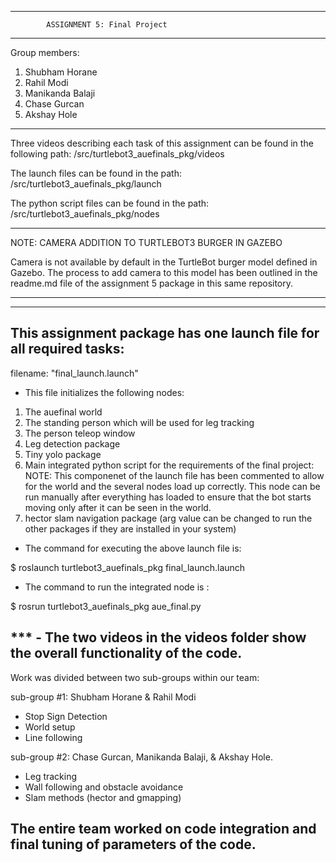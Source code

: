 --------------------------------------------------------------------------------------
			ASSIGNMENT 5: Final Project
--------------------------------------------------------------------------------------
Group members: 

1. Shubham Horane
2. Rahil Modi
3. Manikanda Balaji
4. Chase Gurcan
5. Akshay Hole
--------------------------------------------------------------------------------------
Three videos describing each task of this assignment can be found in the following path:
/src/turtlebot3_auefinals_pkg/videos

The launch files can be found in the path: 
/src/turtlebot3_auefinals_pkg/launch

The python script files can be found in the path: 
/src/turtlebot3_auefinals_pkg/nodes

--------------------------------------------------------------------------------------
NOTE: CAMERA ADDITION TO TURTLEBOT3 BURGER IN GAZEBO

Camera is not available by default in the TurtleBot burger model defined in Gazebo. The process to add camera to this model has been outlined in the readme.md file of the assignment 5 package in this same repository.

--------------------------------------------------------------------------------------

----------------------------------------------------------------------------------------
This assignment package has one launch file for all required tasks:
----------------------------------------------------------------------------------------

filename: "final_launch.launch"

- This file initializes the following nodes:

1. The auefinal world
2. The standing person which will be used for leg tracking
3. The person teleop window
4. Leg detection package
5. Tiny yolo package
6. Main integrated python script for the requirements of the final project: 
NOTE: This componenet of the launch file has been commented to allow for the world and the several nodes load up correctly. This node can be run manually after everything has loaded to ensure that the bot starts moving only after it can be seen in the world.
7. hector slam navigation package (arg value can be changed to run the other packages if they are installed in your system)


- The command for executing the above launch file is:

$ roslaunch turtlebot3_auefinals_pkg final_launch.launch 

- The command to run the integrated node is : 

$ rosrun turtlebot3_auefinals_pkg aue_final.py 

*** - The two videos in the videos folder show the overall functionality of the code. 
----------------------------------------------------------------------------------------

Work was divided between two sub-groups within our team:

sub-group #1: Shubham Horane & Rahil Modi
- Stop Sign Detection
- World setup
- Line following 


sub-group #2: Chase Gurcan, Manikanda Balaji, & Akshay Hole.
- Leg tracking
- Wall following and obstacle avoidance 
- Slam methods (hector and gmapping)

The entire team worked on code integration and final tuning of parameters of the code.
----------------------------------------------------------------------------------------












